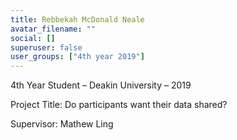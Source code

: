 ```yaml
---
title: Rebbekah McDonald Neale
avatar_filename: ""
social: []
superuser: false
user_groups: ["4th year 2019"]
---
```

4th Year Student – Deakin University – 2019

Project Title: Do participants want their data shared?

Supervisor: Mathew Ling
